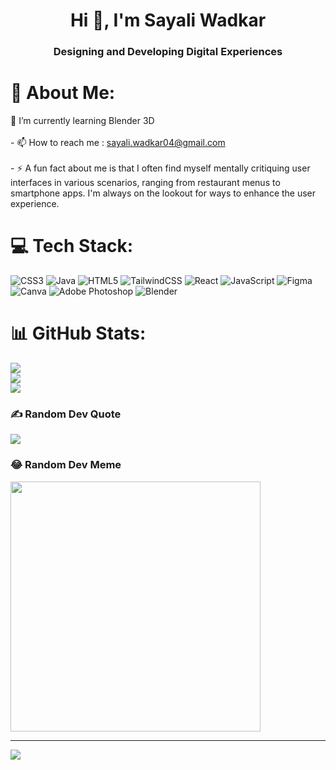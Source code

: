 <h1 align="center">Hi 👋, I'm Sayali Wadkar</h1>
<h3 align="center">Designing and Developing Digital Experiences</h3>

# 💫 About Me:
🌱 I’m currently learning  Blender 3D<br><br>- 📫 How to reach me : sayali.wadkar04@gmail.com<br><br>- ⚡ A fun fact about me is that I often find myself mentally critiquing user interfaces in various scenarios, ranging from restaurant menus to smartphone apps. I'm always on the lookout for ways to enhance the user experience.


# 💻 Tech Stack:
![CSS3](https://img.shields.io/badge/css3-%231572B6.svg?style=for-the-badge&logo=css3&logoColor=white) ![Java](https://img.shields.io/badge/java-%23ED8B00.svg?style=for-the-badge&logo=openjdk&logoColor=white) ![HTML5](https://img.shields.io/badge/html5-%23E34F26.svg?style=for-the-badge&logo=html5&logoColor=white) ![TailwindCSS](https://img.shields.io/badge/tailwindcss-%2338B2AC.svg?style=for-the-badge&logo=tailwind-css&logoColor=white) ![React](https://img.shields.io/badge/react-%2320232a.svg?style=for-the-badge&logo=react&logoColor=%2361DAFB) ![JavaScript](https://img.shields.io/badge/javascript-%23323330.svg?style=for-the-badge&logo=javascript&logoColor=%23F7DF1E) ![Figma](https://img.shields.io/badge/figma-%23F24E1E.svg?style=for-the-badge&logo=figma&logoColor=white) ![Canva](https://img.shields.io/badge/Canva-%2300C4CC.svg?style=for-the-badge&logo=Canva&logoColor=white) ![Adobe Photoshop](https://img.shields.io/badge/adobe%20photoshop-%2331A8FF.svg?style=for-the-badge&logo=adobe%20photoshop&logoColor=white) ![Blender](https://img.shields.io/badge/blender-%23F5792A.svg?style=for-the-badge&logo=blender&logoColor=white)
# 📊 GitHub Stats:
![](https://github-readme-stats.vercel.app/api?username=sayaliwadkar04&theme=dark&hide_border=true&include_all_commits=true&count_private=true)<br/>
![](https://github-readme-streak-stats.herokuapp.com/?user=sayaliwadkar04&theme=dark&hide_border=true)<br/>
![](https://github-readme-stats.vercel.app/api/top-langs/?username=sayaliwadkar04&theme=dark&hide_border=true&include_all_commits=true&count_private=true&layout=compact)

### ✍️ Random Dev Quote
![](https://quotes-github-readme.vercel.app/api?type=horizontal&theme=radical)

### 😂 Random Dev Meme
<img src='https://randommeme-five.vercel.app/' style="height: 400px;"/>

---
[![](https://visitcount.itsvg.in/api?id=sayaliwadkar04&icon=0&color=0)](https://visitcount.itsvg.in)

<!-- Proudly created with GPRM ( https://gprm.itsvg.in ) -->
